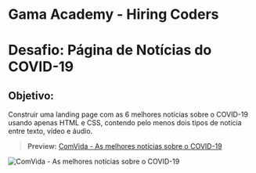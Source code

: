 # Gama Academy - Hiring Coders
# Desafio: Página de Notícias do COVID-19

## Objetivo:
Construir uma landing page com as 6 melhores notícias sobre o COVID-19 usando apenas HTML e CSS, contendo pelo menos dois tipos de notícia entre texto, vídeo e áudio.

> **Preview:**
> [ComVida - As melhores notícias sobre o COVID-19](https://comvida-hiring-coders.netlify.app/index.html)


![ComVida - As melhores notícias sobre o COVID-19](https://user-images.githubusercontent.com/47192417/79640779-d434ca00-8169-11ea-81d0-3df1dfbe4b3e.png)

